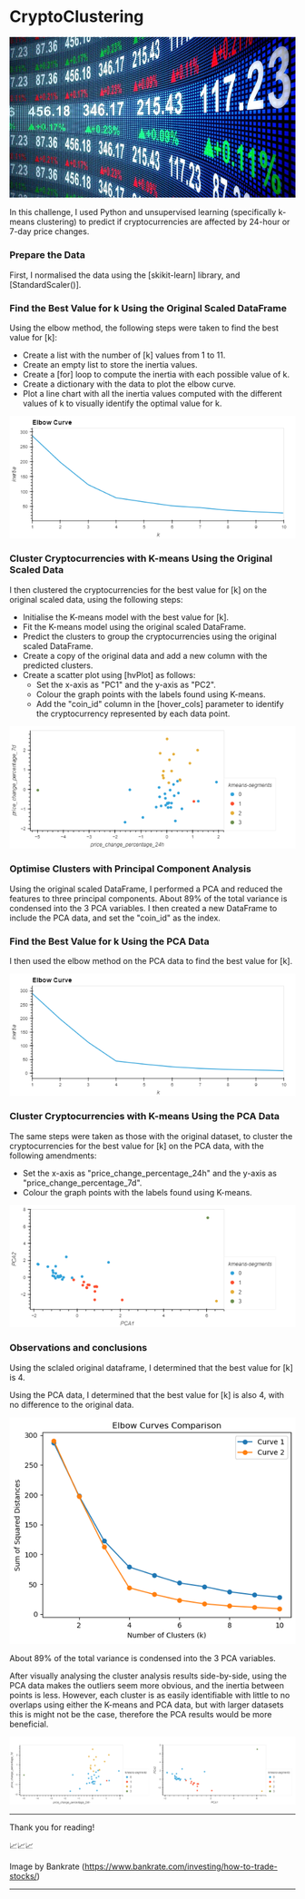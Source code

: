 # CryptoClustering

![Stocks](/Resources/how-to-trade-stocks.png?raw=true "Stocks")

In this challenge, I used Python and unsupervised learning (specifically k-means clustering) to predict if cryptocurrencies are affected by 24-hour or 7-day price changes.

### Prepare the Data

First, I normalised the data using the [skikit-learn] library, and [StandardScaler()].

### Find the Best Value for k Using the Original Scaled DataFrame

Using the elbow method, the following steps were taken to find the best value for [k]:
- Create a list with the number of [k] values from 1 to 11.
- Create an empty list to store the inertia values.
- Create a [for] loop to compute the inertia with each possible value of k.
- Create a dictionary with the data to plot the elbow curve.
- Plot a line chart with all the inertia values computed with the different values of k to visually identify the optimal value for k.

![K-means Elbow](/Resources/K-means_elbow.png?raw=true "K-means Elbow")

### Cluster Cryptocurrencies with K-means Using the Original Scaled Data

I then clustered the cryptocurrencies for the best value for [k] on the original scaled data, using the following steps:
- Initialise the K-means model with the best value for [k].
- Fit the K-means model using the original scaled DataFrame.
- Predict the clusters to group the cryptocurrencies using the original scaled DataFrame.
- Create a copy of the original data and add a new column with the predicted clusters.
- Create a scatter plot using [hvPlot] as follows:
    - Set the x-axis as "PC1" and the y-axis as "PC2".
    - Colour the graph points with the labels found using K-means.
    - Add the "coin_id" column in the [hover_cols] parameter to identify the cryptocurrency represented by each data point.

![K-means Scatter](/Resources/K-means_scatter.png?raw=true "K-means Scatter")

### Optimise Clusters with Principal Component Analysis

Using the original scaled DataFrame, I performed a PCA and reduced the features to three principal components. About 89% of the total variance is condensed into the 3 PCA variables.
I then created a new DataFrame to include the PCA data, and set the "coin_id" as the index.

### Find the Best Value for k Using the PCA Data

I then used the elbow method on the PCA data to find the best value for [k].

![PCA Elbow](/Resources/PCA_elbow.png?raw=true "PCA Elbow")

### Cluster Cryptocurrencies with K-means Using the PCA Data

The same steps were taken as those with the original dataset, to cluster the cryptocurrencies for the best value for [k] on the PCA data, with the following amendments:
- Set the x-axis as "price_change_percentage_24h" and the y-axis as "price_change_percentage_7d".
- Colour the graph points with the labels found using K-means.

![PCA Scatter](/Resources/PCA_scatter.png?raw=true "PCA Scatter")

### Observations and conclusions

Using the sclaled original dataframe, I determined that the best value for [k] is 4.

Using the PCA data, I determined that the best value for [k] is also 4, with no difference to the original data.

![Elbows Overlay](/Resources/elbows_overlay.png?raw=true "Elbows Overlay")

About 89% of the total variance is condensed into the 3 PCA variables.

After visually analysing the cluster analysis results side-by-side, using the PCA data makes the outliers seem more obvious, and the inertia between points is less. 
However, each cluster is as easily identifiable with little to no overlaps using either the K-means and PCA data, but with larger datasets this is might not be the case, therefore the PCA results would be more beneficial.

![Composite Scatter](/Resources/composite_scatter.png?raw=true "Composite Scatter")

----------------------------------------------------------

Thank you for reading!

📈📈📈

Image by Bankrate (https://www.bankrate.com/investing/how-to-trade-stocks/)

----------------------------------------------------------
